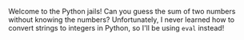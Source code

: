 Welcome to the Python jails!
Can you guess the sum of two numbers without knowing the numbers?
Unfortunately, I never learned how to convert strings to integers in Python, so I'll be using `eval` instead!
